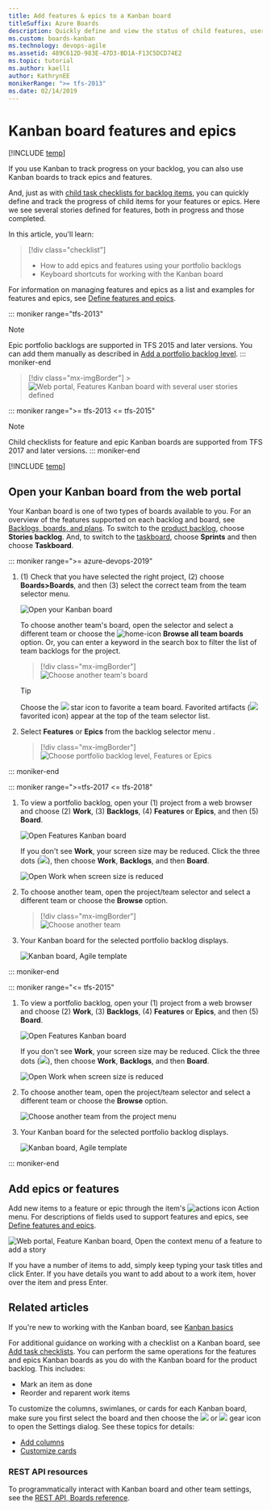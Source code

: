 ```yaml
---
title: Add features & epics to a Kanban board
titleSuffix: Azure Boards
description: Quickly define and view the status of child features, user stories, or backlog items using Kanban features or epic boards in Azure Boards, Azure DevOps, & Team Foundation Server
ms.custom: boards-kanban
ms.technology: devops-agile
ms.assetid: 489C612D-983E-47D3-BD1A-F13C5DCD74E2
ms.topic: tutorial
ms.author: kaelli
author: KathrynEE
monikerRange: ">= tfs-2013"
ms.date: 02/14/2019
---
```


# Kanban board features and epics

[!INCLUDE [temp](../includes/version-vsts-tfs-all-versions.md)]

If you use Kanban to track progress on your backlog, you can also use Kanban boards to track epics and features.

And, just as with [child task checklists for backlog items](add-task-checklists.md), you can quickly define and track the progress of child items for your features or epics. Here we see several stories defined for features, both in progress and those completed.

In this article, you'll learn:

> [!div class="checklist"]
>
> - How to add epics and features using your portfolio backlogs
> - Keyboard shortcuts for working with the Kanban board

For information on managing features and epics as a list and examples for features and epics, see [Define features and epics](../backlogs/define-features-epics.md).

::: moniker range="tfs-2013"

> [!NOTE]  
> Epic portfolio backlogs are supported in TFS 2015 and later versions. You can add them manually as described in [Add a portfolio backlog level](../../reference/add-portfolio-backlogs.md).
> ::: moniker-end

> [!div class="mx-imgBorder"] > ![Web portal, Features Kanban board with several user stories defined](media/features-epics/features-with-stories-intro.png)

::: moniker range=">= tfs-2013 <= tfs-2015"

> [!NOTE]  
> Child checklists for feature and epic Kanban boards are supported from TFS 2017 and later versions.
> ::: moniker-end

[!INCLUDE [temp](../includes/prerequisites-kanban.md)]

## Open your Kanban board from the web portal

Your Kanban board is one of two types of boards available to you. For an overview of the features supported on each backlog and board, see [Backlogs, boards, and plans](/azure/devops/boards/backlogs/backlogs-boards-plans). To switch to the [product backlog](/azure/devops/boards/backlogs/create-your-backlog), choose **Stories backlog**. And, to switch to the [taskboard](/azure/devops/boards/sprints/task-board), choose **Sprints** and then choose **Taskboard**.

::: moniker range=">= azure-devops-2019"

1. (1) Check that you have selected the right project, (2) choose **Boards>Boards**, and then (3) select the correct team from the team selector menu.

   ![Open your Kanban board](/azure/devops/boards/boards/media/quickstart/open-kanban-board-agile.png)

   To choose another team's board, open the selector and select a different team or choose the ![home-icon](/azure/devops/media/icons/home-icon.png) **Browse all team boards** option. Or, you can enter a keyword in the search box to filter the list of team backlogs for the project.

   > [!div class="mx-imgBorder"]  
   > ![Choose another team's board](/azure/devops/boards/boards/media/quickstart/select-kanban-team-board.png)

   > [!TIP]  
   > Choose the ![ ](/azure/devops/media/icons/icon-favorite-star.png) star icon to favorite a team board. Favorited artifacts (![ ](/azure/devops/media/icons/icon-favorited.png) favorited icon) appear at the top of the team selector list.

1. Select **Features** or **Epics** from the backlog selector menu .

   > [!div class="mx-imgBorder"]  
   > ![Choose portfolio backlog level, Features or Epics](media/features-epics/select-portfolio-level.png)

::: moniker-end

::: moniker range=">=tfs-2017 <= tfs-2018"

1. To view a portfolio backlog, open your (1) project from a web browser and choose (2) **Work**, (3) **Backlogs**, (4) **Features** or **Epics**, and then (5) **Board**.

   ![Open Features Kanban board](media/features-epics/open-features-board-standard.png)

   If you don't see **Work**, your screen size may be reduced. Click the three dots (![ ](/azure/devops/media/ellipses-reduced-screen-size.png)), then choose **Work**, **Backlogs**, and then **Board**.

   ![Open Work when screen size is reduced](/azure/devops/boards/boards/media/kanban-quickstart-reduced-screensize.png)

2. To choose another team, open the project/team selector and select a different team or choose the **Browse** option.

   > [!div class="mx-imgBorder"]  
   > ![Choose another team](/azure/devops/boards/sprints/media/assign-items-sprint/team-selector-backlogs-standard.png)

3. Your Kanban board for the selected portfolio backlog displays.

   ![Kanban board, Agile template](media/features-epics/features-board-standard.png)

::: moniker-end

::: moniker range="<= tfs-2015"

1. To view a portfolio backlog, open your (1) project from a web browser and choose (2) **Work**, (3) **Backlogs**, (4) **Features** or **Epics**, and then (5) **Board**.

   ![Open Features Kanban board](media/features-epics/open-features-board-standard.png)

   If you don't see **Work**, your screen size may be reduced. Click the three dots (![ ](/azure/devops/media/ellipses-reduced-screen-size.png)), then choose **Work**, **Backlogs**, and then **Board**.

   ![Open Work when screen size is reduced](/azure/devops/boards/boards/media/kanban-quickstart-reduced-screensize.png)

2. To choose another team, open the project/team selector and select a different team or choose the **Browse** option.

   ![Choose another team from the project menu](/azure/devops/boards/sprints/media/capacity/vso-team-selector.png)

3. Your Kanban board for the selected portfolio backlog displays.

   ![Kanban board, Agile template](media/features-epics/features-board-standard.png)

::: moniker-end

## Add epics or features

Add new items to a feature or epic through the item's ![actions icon](../media/icons/actions-icon.png) Action menu. For descriptions of fields used to support features and epics, see [Define features and epics](../backlogs/define-features-epics.md).

![Web portal, Feature Kanban board, Open the context menu of a feature to add a story](media/features-epics/add-user-story.png)

If you have a number of items to add, simply keep typing your task titles and click Enter. If you have details you want to add about to a work item, hover over the item and press Enter.

## Related articles

If you're new to working with the Kanban board, see [Kanban basics](kanban-basics.md)

For additional guidance on working with a checklist on a Kanban board, see [Add task checklists](add-task-checklists.md). You can perform the same operations for the features and epics Kanban boards as you do with the Kanban board for the product backlog. This includes:

- Mark an item as done
- Reorder and reparent work items

To customize the columns, swimlanes, or cards for each Kanban board, make sure you first select the board and then choose the ![ ](../../media/icons/blue-gear.png) or ![ ](../../media/icons/gear_icon.png) gear icon to open the Settings dialog. See these topics for details:

- [Add columns](add-columns.md)
- [Customize cards](../../boards/boards/customize-cards.md)

### REST API resources

To programmatically interact with Kanban board and other team settings, see the [REST API, Boards reference](/rest/api/azure/devops/work/boards).
